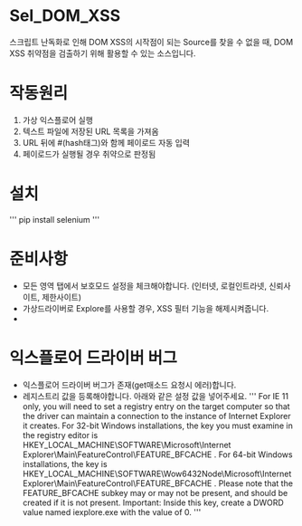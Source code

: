 # Sel_DOM_XSS
스크립트 난독화로 인해 DOM XSS의 시작점이 되는 Source를 찾을 수 없을 때, 
DOM XSS 취약점을 검출하기 위해 활용할 수 있는 소스입니다.

# 작동원리
1. 가상 익스플로어 실행 
2. 텍스트 파일에 저장된 URL 목록을 가져옴
3. URL 뒤에 #(hash태그)와 함께 페이로드 자동 입력
4. 페이로드가 실행될 경우 취약으로 판정됨

# 설치
'''
pip install selenium 
'''

# 준비사항
- 모든 영역 탭에서 보호모드 설정을 체크해야합니다. (인터넷, 로컬인트라넷, 신뢰사이트, 제한사이트)
- 가상드라이버로 Explore를 사용할 경우, XSS 필터 기능을 해제시켜줍니다.
- 
# 익스플로어 드라이버 버그
- 익스플로어 드라이버 버그가 존재(get매소드 요청시 에러)합니다. 
- 레지스트리 값을 등록해야합니다. 아래와 같은 설정 값을 넣어주세요.
'''
For IE 11 only, you will need to set a registry entry on the target computer 
so that the driver can maintain a connection to the instance of Internet Explorer it creates. 
For 32-bit Windows installations,  the key you must examine in the registry editor is HKEY_LOCAL_MACHINE\SOFTWARE\Microsoft\Internet Explorer\Main\FeatureControl\FEATURE_BFCACHE . 
For 64-bit Windows installations, the key is HKEY_LOCAL_MACHINE\SOFTWARE\Wow6432Node\Microsoft\Internet Explorer\Main\FeatureControl\FEATURE_BFCACHE . 
Please note that the  FEATURE_BFCACHE  subkey may or may not be present, and should be created if it is not present. 
Important: Inside this key, create a DWORD value named  iexplore.exe  with the value of 0.
'''
